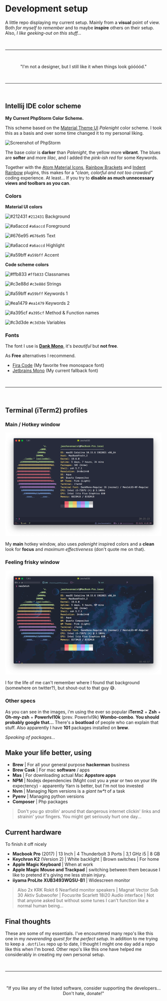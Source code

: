 # Development setup 

A little repo displaying my current setup. Mainly from a **visual** point of view.
Both _for myself to remember_  and to maybe **inspire** others on their setup.
Also, _I like geeking-out on this stuff..._

<br />

<hr>

<br />  
 
<p align="center">"I'm not a designer, but I still like it when things look góóóód."</p>

<br />

<hr>

<br />

## Intellij IDE color scheme

**My Current PhpStorm Color Scheme.**

This scheme based on the [Material Theme UI](https://www.material-theme.com/) _Palenight_ color scheme.
I took this as a basis and over some time changed it to my personal liking.

![Screenshot of PhpStorm](https://github.com/jascha030/Intellij-IDE-Color-Scheme/blob/master/Screenshot_IDE_phpstorm.png)

The base color is **darker** than _Palenight_, the yellow more **vibrant**.
The blues are **softer** and more _lilac_, and I added the _pink-ish red_ for some Keywords.

Together with the [Atom Material Icons](https://plugins.jetbrains.com/plugin/10044-atom-material-icons/versions/), [Rainbow Brackets](https://plugins.jetbrains.com/plugin/10080-rainbow-brackets) and [Indent Rainbow](https://plugins.jetbrains.com/plugin/13308-indent-rainbow) plugins, this makes for a _"clean, colorful and not too crowded"_ coding experience. At least... If you try to **disable as much unnecessary views and toolbars as you can**.

### Colors


**Material UI colors**

![#212431](https://via.placeholder.com/15/212431/000000?text=+) `#212431` Background


![#a6accd](https://via.placeholder.com/15/a6accd/000000?text=+) `#a6accd` Foreground


![#676e95](https://via.placeholder.com/15/676e95/000000?text=+) `#676e95` Text


![#a6accd](https://via.placeholder.com/15/a6accd/000000?text=+) `#a6accd` Highlight


![#a59bff](https://via.placeholder.com/15/a59bff/000000?text=+) `#a59bff` Accent


**Code scheme colors**

![#ffb833](https://via.placeholder.com/15/ffb833/000000?text=+) `#ffb833` Classnames


![#c3e88d](https://via.placeholder.com/15/c3e88d/000000?text=+) `#c3e88d` Strings


![#a59bff](https://via.placeholder.com/15/a59bff/000000?text=+) `#a59bff` Keywords 1


![#ea1479](https://via.placeholder.com/15/ea1479/000000?text=+) `#ea1479` Keywords 2


![#a395cf](https://via.placeholder.com/15/a395cf/000000?text=+) `#a395cf` Method & Function names


![#c3d3de](https://via.placeholder.com/15/c3d3de/000000?text=+) `#c3d3de` Variables


### Fonts

The font I use is [**Dank Mono**](https://gumroad.com/l/dank-mono), it's _beautiful_ but **not free**.

As **Free** alternatives I recommend.

- [Fira Code](https://github.com/tonsky/FiraCode) (My favorite free monospace font)
- [Jetbrains Mono](https://www.jetbrains.com/lp/mono) (My current fallback font)

<br /> 
<hr>
<br />

## Terminal (iTerm2) profiles

### Main / Hotkey window

![Screenshot of PhpStorm](https://github.com/jascha030/Development-setup/blob/master/Screenshot_iterm_main.png)

My **main** hotkey window, also uses _palenight_ inspired colors and a **clean** look for **focus** and _maximum effectiveness_ (don't quote me on that).


### Feeling frisky window

![Screenshot of PhpStorm](https://github.com/jascha030/Development-setup/blob/master/Screenshot_iterm_space.png)

I for the life of me can't remember where I found that background (somewhere on twitter?), but shout-out to that guy 😅.


### Other specs

As you can see in the images, i'm using the ever so popular **iTerm2** + **Zsh** + **Oh-my-zsh** + **Powerlvl10k** (prev. Powerlvl9k) **Wombo-combo**.
**You should probably google that...** There's a **boatload** of people who can explain that stuff.
Also apparently I have **101** packages installed on **brew**.

_Speaking of packages..._

## Make your life better, using

- **Brew** | For all your general purpose **hackerman** business
- **Brew Cask** | For mac **software** / apps
- **Mas** | For downloading actual Mac **Appstore apps**
- **NPM** | Nodejs dependencies (Might cost you a year or two on your life expectency) - apparently Yarn is better, but I'm not too invested
- **Nvm** | Managing Npm versions is a _giant tw*t_ of a task
- **Pyenv** | Managing python versions
- **Composer** | Php packages

> Don't you go strollin' around that dangerous internet clickin' links and strainin' your fingers. You might get seriously hurt one day...

## Current hardware

To finish it off nicely

- **Macbook Pro** (2017) | 13 Inch | 4 Thunderbolt 3 Ports | 3,1 GHz i5 | 8 GB
- **Keychron K2** (Version 2) | White backlight | Brown switches | For home
- **Apple Magic Keyboard** | When at work 
- **Apple Magic Mouse and Trackpad** | switching between them because I like to pretend it's giving me less strain injury.
- **iiyama ProLite XUB3493WQSU-B1** | Widescreen monitor

> Also 2x KRK Rokit 6 Nearfield monitor speakers | Magnat Vector Sub 30 Aktiv Subwoofer | Focusrite Scarlett 18i20 Audio interface | Not that anyone asked but without some tunes I can't function like a normal human being...



## Final thoughts

These are some of my essentials.
I've encountered many repo's like this one in my _neverending quest for the perfect setup_. 
In addition to me trying to keep a `.dotfiles` repo up to date, I thought I might one day add a repo like this when I'm bored. 
Other repo's like this one have helped me considerably in creating my own personal setup.

<br />
<hr>
<br />

<p align="center">"If you like any of the listed software, consider supporting the developers... Don't hate, donate!"</p>
